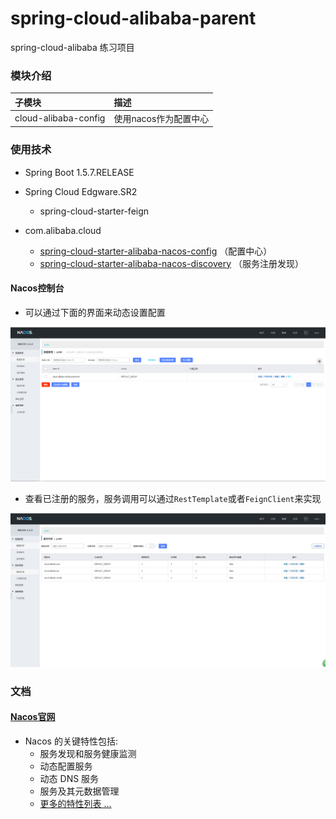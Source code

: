 # spring-cloud-alibaba-parent

spring-cloud-alibaba 练习项目

### 模块介绍

|    子模块      |       描述      |    
|:----------|:------------- |
|   cloud-alibaba-config   |   使用nacos作为配置中心    | 


### 使用技术

* Spring Boot 1.5.7.RELEASE

* Spring Cloud Edgware.SR2
    * spring-cloud-starter-feign
    
* com.alibaba.cloud
    * [spring-cloud-starter-alibaba-nacos-config](https://nacos.io/zh-cn/)  （配置中心）
    * [spring-cloud-starter-alibaba-nacos-discovery](https://nacos.io/zh-cn/) （服务注册发现）

#### Nacos控制台

* 可以通过下面的界面来动态设置配置

![](https://github.com/songshuiyang/spring-cloud-alibaba-parent/blob/master/docment/image/nacos-config.png)

* 查看已注册的服务，服务调用可以通过`RestTemplate`或者`FeignClient`来实现

![](https://github.com/songshuiyang/spring-cloud-alibaba-parent/blob/master/docment/image/nacos-server.jpg)

### 文档

#### [Nacos官网](https://nacos.io/zh-cn/)   

* Nacos 的关键特性包括:
    * 服务发现和服务健康监测
    * 动态配置服务
    * 动态 DNS 服务
    * 服务及其元数据管理
    * [更多的特性列表 ...](https://nacos.io/zh-cn/docs/roadmap.html)

 